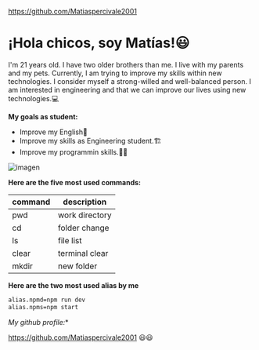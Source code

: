 https://github.com/Matiaspercivale2001
# ¡Hola chicos, soy Matías!😃

I'm 21 years old. I have two older brothers than me. I live with my parents and my pets.
Currently, I am trying to improve my skills within new technologies.
I consider myself a strong-willed and well-balanced person. I am interested in engineering and that we can improve our lives using new technologies.💻

**My goals as student:**

- Improve my English🏴󠁧󠁢󠁥󠁮󠁧󠁿
- Improve my skills as Engineering student.🏗️
- Improve my programmin skills.👨‍💻

![imagen](https://user-images.githubusercontent.com/126214162/222607561-7fac0d4c-a950-485d-9162-487ee8bcba72.png)

**Here are the five most used commands:**

| command | description   |
|---------|---------------|
| pwd     | work directory|
| cd      | folder change |
| ls      | file list     |
| clear   | terminal clear|
| mkdir   | new folder    |

**Here are the two most used alias by me**

```bash
alias.npmd=npm run dev
alias.npms=npm start
```

*My github profile:**

https://github.com/Matiaspercivale2001 😃😃